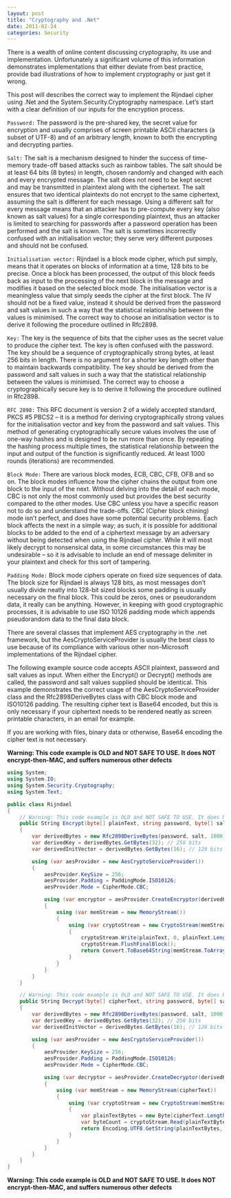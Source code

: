 ```yaml
---
layout: post
title: "Cryptography and .Net"
date: 2011-02-24
categories: Security
---
```


There is a wealth of online content discussing cryptography, its use and implementation. Unfortunately a significant volume of this information demonstrates implementations that either deviate from best practice, provide bad illustrations of how to implement cryptography or just get it wrong.

This post will describes the correct way to implement the Rijndael cipher using .Net and the System.Security.Cryptography namespace. Let’s start with a clear definition of our inputs for the encryption process.

<!--excerpt-->

`Password:` The password is the pre-shared key, the secret value for encryption and usually comprises of screen printable ASCII characters (a subset of UTF-8) and of an arbitrary length, known to both the encrypting and decrypting parties.

`Salt:` The salt is a mechanism designed to hinder the success of time-memory trade-off based attacks such as rainbow tables. The salt should be at least 64 bits (8 bytes) in length, chosen randomly and changed with each and every encrypted message. The salt does not need to be kept secret and may be transmitted in plaintext along with the ciphertext. The salt ensures that two identical plaintexts do not encrypt to the same ciphertext, assuming the salt is different for each message. Using a different salt for every message means that an attacker has to pre-compute every key (also known as salt values) for a single corresponding plaintext, thus an attacker is limited to searching for passwords after a password operation has been performed and the salt is known. The salt is sometimes incorrectly confused with an initialisation vector; they serve very different purposes and should not be confused.

`Initialisation vector:` Rijndael is a block mode cipher, which put simply, means that it operates on blocks of information at a time, 128 bits to be precise. Once a block has been processed, the output of this block feeds back as input to the processing of the next block in the message and modifies it based on the selected block mode. The initialisation vector is a meaningless value that simply seeds the cipher at the first block. The IV should not be a fixed value, instead it should be derived from the password and salt values in such a way that the statistical relationship between the values is minimised. The correct way to choose an initialisation vector is to derive it following the procedure outlined in Rfc2898.

`Key:` The key is the sequence of bits that the cipher uses as the secret value to produce the cipher text. The key is often confused with the password. The key should be a sequence of cryptographically strong bytes, at least 256 bits in length. There is no argument for a shorter key length other than to maintain backwards compatibility. The key should be derived from the password and salt values in such a way that the statistical relationship between the values is minimised. The correct way to choose a cryptographically secure key is to derive it following the procedure outlined in Rfc2898.

`RFC 2898:` This RFC document is version 2 of a widely accepted standard, PKCS #5 PBCS2 – it is a method for deriving cryptographically strong values for the initialisation vector and key from the password and salt values. This method of generating cryptographically secure values involves the use of one-way hashes and is designed to be run more than once. By repeating the hashing process multiple times, the statistical relationship between the input and output of the function is significantly reduced. At least 1000 rounds (iterations) are recommended.

`Block Mode:` There are various block modes, ECB, CBC, CFB, OFB and so on. The block modes influence how the cipher chains the output from one block to the input of the next. Without delving into the detail of each mode, CBC is not only the most commonly used but provides the best security compared to the other modes. Use CBC unless you have a specific reason not to do so and understand the trade-offs. CBC (Cipher block chining) mode isn’t perfect, and does have some potential security problems. Each block affects the next in a simple way; as such, it is possible for additional blocks to be added to the end of a ciphertext message by an adversary without being detected when using the Rijndael cipher. While it will most likely decrypt to nonsensical data, in some circumstances this may be undesirable – so it is advisable to include an end of message delimiter in your plaintext and check for this sort of tampering.

`Padding Mode:` Block mode ciphers operate on fixed size sequences of data. The block size for Rijndael is always 128 bits, as most messages don’t usually divide neatly into 128-bit sized blocks some padding is usually necessary on the final block. This could be zeros, ones or pseudorandom data, it really can be anything. However, in keeping with good cryptographic processes, it is advisable to use ISO 10126 padding mode which appends pseudorandom data to the final data block.

There are several classes that implement AES cryptography in the .net framework, but the AesCryptoServiceProvider is usually the best class to use because of its compliance with various other non-Microsoft implementations of the Rijndael cipher.

The following example source code accepts ASCII plaintext, password and salt values as input. When either the Encrypt() or Decrypt() methods are called, the password and salt values supplied should be identical. This example demonstrates the correct usage of the AesCryptoServiceProvider class and the Rfc2898DeriveBytes class with CBC block mode and ISO10126 padding. The resulting cipher text is Base64 encoded, but this is only necessary if your ciphertext needs to be rendered neatly as screen printable characters, in an email for example.

If you are working with files, binary data or otherwise, Base64 encoding the cipher text is not necessary.

__Warning: This code example is OLD and NOT SAFE TO USE. It does NOT encrypt-then-MAC, and suffers numerous other defects__

```csharp
using System;
using System.IO;
using System.Security.Cryptography;
using System.Text;

public class Rijndael
{
	// Warning: This code example is OLD and NOT SAFE TO USE. It does NOT encrypt-then-MAC, and suffers numerous other defects
    public String Encrypt(byte[] plainText, string password, byte[] salt)
    {
        var derivedBytes = new Rfc2898DeriveBytes(password, salt, 1000);
        var derivedKey = derivedBytes.GetBytes(32); // 256 bits
        var derivedInitVector = derivedBytes.GetBytes(16); // 128 bits

        using (var aesProvider = new AesCryptoServiceProvider())
        {
            aesProvider.KeySize = 256;
            aesProvider.Padding = PaddingMode.ISO10126;
            aesProvider.Mode = CipherMode.CBC;

            using (var encryptor = aesProvider.CreateEncryptor(derivedKey, derivedInitVector))
            {
                using (var memStream = new MemoryStream())
                {
                    using (var cryptoStream = new CryptoStream(memStream, encryptor, CryptoStreamMode.Write))
                    {
                        cryptoStream.Write(plainText, 0, plainText.Length);
                        cryptoStream.FlushFinalBlock();
                        return Convert.ToBase64String(memStream.ToArray());
                    }
                }
            }
        }
    }

	// Warning: This code example is OLD and NOT SAFE TO USE. It does NOT encrypt-then-MAC, and suffers numerous other defects
    public String Decrypt(byte[] cipherText, string password, byte[] salt)
    {
        var derivedBytes = new Rfc2898DeriveBytes(password, salt, 1000);
        var derivedKey = derivedBytes.GetBytes(32); // 256 bits
        var derivedInitVector = derivedBytes.GetBytes(16); // 128 bits

        using (var aesProvider = new AesCryptoServiceProvider())
        {
            aesProvider.KeySize = 256;
            aesProvider.Padding = PaddingMode.ISO10126;
            aesProvider.Mode = CipherMode.CBC;

            using (var decryptor = aesProvider.CreateDecryptor(derivedKey, derivedInitVector))
            {
                using (var memStream = new MemoryStream(cipherText))
                {
                    using (var cryptoStream = new CryptoStream(memStream, decryptor, CryptoStreamMode.Read))
                    {
                        var plainTextBytes = new Byte[cipherText.Length];
                        var byteCount = cryptoStream.Read(plainTextBytes, 0, plainTextBytes.Length);
                        return Encoding.UTF8.GetString(plainTextBytes, 0, byteCount);
                    }
                }
            }
        }
    }
}
```

__Warning: This code example is OLD and NOT SAFE TO USE. It does NOT encrypt-then-MAC, and suffers numerous other defects__